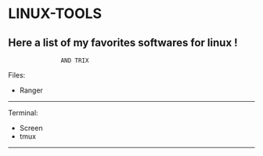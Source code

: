 # LINUX-TOOLS

Here a list of my favorites softwares  for linux !
-------------------------------------------------
                   AND TRIX



Files:
- Ranger
-----------------------------------
Terminal:
- Screen
- tmux
------------------------------------
